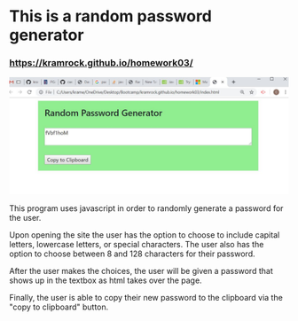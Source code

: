 # **This is a random password generator**

### https://kramrock.github.io/homework03/

<!-- ![screenshot](Capture.jpg) -->

![screenshot](./images/Capture.jpg)

This program uses javascript in order to randomly generate a password for the user.  

Upon opening the site the user has the option to choose to include capital letters, lowercase letters, or special characters.  The user also has the option to choose between 8 and 128 characters for their password.

After the user makes the choices, the user will be given a password that shows up in the textbox as html takes over the page. 

Finally, the user is able to copy their new password to the clipboard via the "copy to clipboard" button.